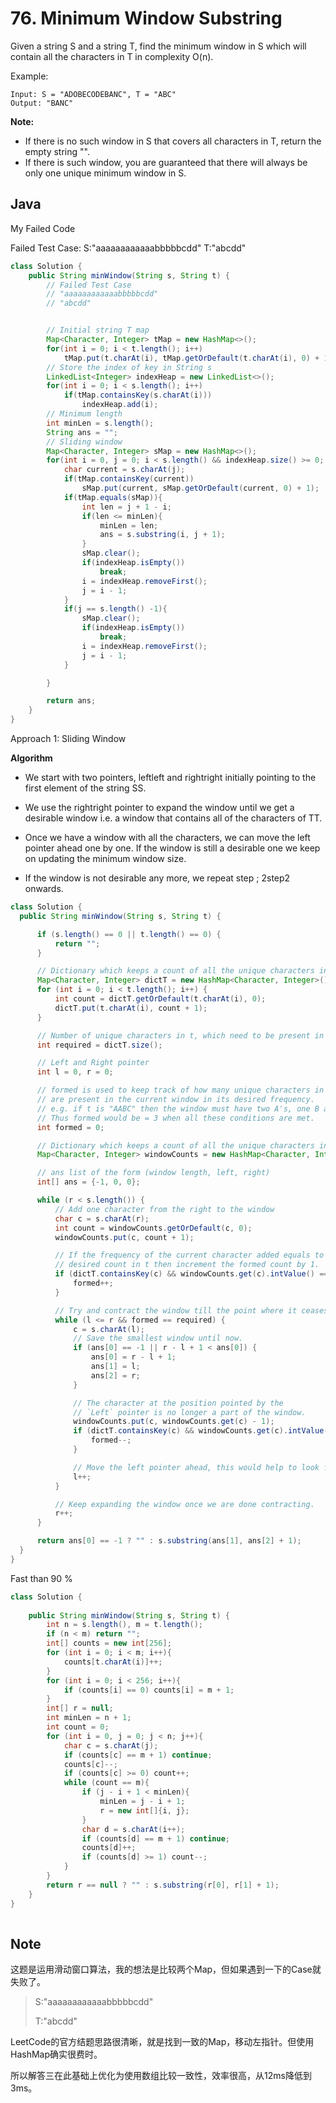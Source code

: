 # 76. Minimum Window Substring

Given a string S and a string T, find the minimum window in S which will contain all the characters in T in complexity O(n).

Example:

```
Input: S = "ADOBECODEBANC", T = "ABC"
Output: "BANC"
```

**Note:**

- If there is no such window in S that covers all characters in T, return the empty string "".
- If there is such window, you are guaranteed that there will always be only one unique minimum window in S.

## Java

My Failed Code

Failed Test Case:
S:"aaaaaaaaaaaabbbbbcdd"
T:"abcdd"
``` java
class Solution {
    public String minWindow(String s, String t) {
        // Failed Test Case
        // "aaaaaaaaaaaabbbbbcdd"
        // "abcdd"


        // Initial string T map
        Map<Character, Integer> tMap = new HashMap<>();
        for(int i = 0; i < t.length(); i++)
            tMap.put(t.charAt(i), tMap.getOrDefault(t.charAt(i), 0) + 1);
        // Store the index of key in String s
        LinkedList<Integer> indexHeap = new LinkedList<>();
        for(int i = 0; i < s.length(); i++)
            if(tMap.containsKey(s.charAt(i)))
                indexHeap.add(i);
        // Minimum length
        int minLen = s.length();
        String ans = "";
        // Sliding window
        Map<Character, Integer> sMap = new HashMap<>();
        for(int i = 0, j = 0; i < s.length() && indexHeap.size() >= 0; j++){
            char current = s.charAt(j);
            if(tMap.containsKey(current))
                sMap.put(current, sMap.getOrDefault(current, 0) + 1);
            if(tMap.equals(sMap)){
                int len = j + 1 - i;
                if(len <= minLen){
                    minLen = len;
                    ans = s.substring(i, j + 1);
                }
                sMap.clear();
                if(indexHeap.isEmpty())
                    break;
                i = indexHeap.removeFirst();
                j = i - 1;
            }
            if(j == s.length() -1){
                sMap.clear();
                if(indexHeap.isEmpty())
                    break;
                i = indexHeap.removeFirst();
                j = i - 1;
            }

        }

        return ans;
    }
}
```

Approach 1: Sliding Window

**Algorithm**

- We start with two pointers, leftleft and rightright initially pointing to the first element of the string SS.

- We use the rightright pointer to expand the window until we get a desirable window i.e. a window that contains all of the characters of TT.

- Once we have a window with all the characters, we can move the left pointer ahead one by one. If the window is still a desirable one we keep on updating the minimum window size.

- If the window is not desirable any more, we repeat step \; 2step2 onwards.

```java
class Solution {
  public String minWindow(String s, String t) {

      if (s.length() == 0 || t.length() == 0) {
          return "";
      }

      // Dictionary which keeps a count of all the unique characters in t.
      Map<Character, Integer> dictT = new HashMap<Character, Integer>();
      for (int i = 0; i < t.length(); i++) {
          int count = dictT.getOrDefault(t.charAt(i), 0);
          dictT.put(t.charAt(i), count + 1);
      }

      // Number of unique characters in t, which need to be present in the desired window.
      int required = dictT.size();

      // Left and Right pointer
      int l = 0, r = 0;

      // formed is used to keep track of how many unique characters in t
      // are present in the current window in its desired frequency.
      // e.g. if t is "AABC" then the window must have two A's, one B and one C.
      // Thus formed would be = 3 when all these conditions are met.
      int formed = 0;

      // Dictionary which keeps a count of all the unique characters in the current window.
      Map<Character, Integer> windowCounts = new HashMap<Character, Integer>();

      // ans list of the form (window length, left, right)
      int[] ans = {-1, 0, 0};

      while (r < s.length()) {
          // Add one character from the right to the window
          char c = s.charAt(r);
          int count = windowCounts.getOrDefault(c, 0);
          windowCounts.put(c, count + 1);

          // If the frequency of the current character added equals to the
          // desired count in t then increment the formed count by 1.
          if (dictT.containsKey(c) && windowCounts.get(c).intValue() == dictT.get(c).intValue()) {
              formed++;
          }

          // Try and contract the window till the point where it ceases to be 'desirable'.
          while (l <= r && formed == required) {
              c = s.charAt(l);
              // Save the smallest window until now.
              if (ans[0] == -1 || r - l + 1 < ans[0]) {
                  ans[0] = r - l + 1;
                  ans[1] = l;
                  ans[2] = r;
              }

              // The character at the position pointed by the
              // `Left` pointer is no longer a part of the window.
              windowCounts.put(c, windowCounts.get(c) - 1);
              if (dictT.containsKey(c) && windowCounts.get(c).intValue() < dictT.get(c).intValue()) {
                  formed--;
              }

              // Move the left pointer ahead, this would help to look for a new window.
              l++;
          }

          // Keep expanding the window once we are done contracting.
          r++;   
      }

      return ans[0] == -1 ? "" : s.substring(ans[1], ans[2] + 1);
  }
}
```

Fast than 90 %

```java
class Solution {
    
    public String minWindow(String s, String t) {
        int n = s.length(), m = t.length();
        if (n < m) return "";
        int[] counts = new int[256];
        for (int i = 0; i < m; i++){
            counts[t.charAt(i)]++;
        }
        for (int i = 0; i < 256; i++){
            if (counts[i] == 0) counts[i] = m + 1;
        }
        int[] r = null;
        int minLen = n + 1;
        int count = 0;
        for (int i = 0, j = 0; j < n; j++){
            char c = s.charAt(j);
            if (counts[c] == m + 1) continue;
            counts[c]--;
            if (counts[c] >= 0) count++;
            while (count == m){
                if (j - i + 1 < minLen){
                    minLen = j - i + 1;
                    r = new int[]{i, j};
                }
                char d = s.charAt(i++);
                if (counts[d] == m + 1) continue;
                counts[d]++;
                if (counts[d] >= 1) count--;
            }
        }
        return r == null ? "" : s.substring(r[0], r[1] + 1);
    }
}
  
```

## Note

这题是运用滑动窗口算法，我的想法是比较两个Map，但如果遇到一下的Case就失败了。

> S:"aaaaaaaaaaaabbbbbcdd"
> 
> T:"abcdd"

LeetCode的官方结题思路很清晰，就是找到一致的Map，移动左指针。但使用HashMap确实很费时。

所以解答三在此基础上优化为使用数组比较一致性，效率很高，从12ms降低到3ms。


